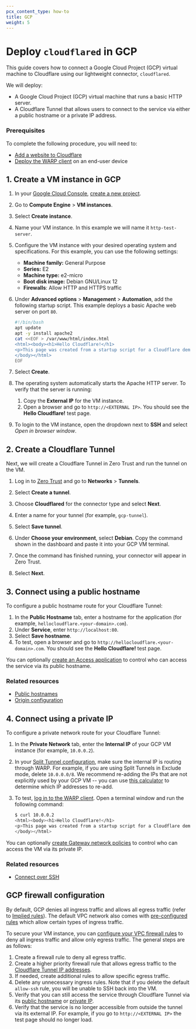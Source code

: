 ```yaml
---
pcx_content_type: how-to
title: GCP
weight: 5
---
```


# Deploy `cloudflared` in GCP

This guide covers how to connect a Google Cloud Project (GCP) virtual machine to Cloudflare  using our lightweight connector, `cloudflared`.

We will deploy:

- A Google Cloud Project (GCP) virtual machine that runs a basic HTTP server.
- A Cloudflare Tunnel that allows users to connect to the service via either a public hostname or a private IP address.

### Prerequisites

To complete the following procedure, you will need to:

- [Add a website to Cloudflare](/fundamentals/setup/manage-domains/add-site/)
- [Deploy the WARP client](/cloudflare-one/connections/connect-devices/warp/deployment/manual-deployment/) on an end-user device

## 1. Create a VM instance in GCP

1. In your [Google Cloud Console](https://console.cloud.google.com/), [create a new project](https://developers.google.com/workspace/guides/create-project).
2. Go to **Compute Engine** > **VM instances**.
3. Select **Create instance**.
4. Name your VM instance. In this example we will name it `http-test-server`.
5. Configure the VM instance with your desired operating system and specifications. For this example, you can use the following settings:

    - **Machine family:** General Purpose
    - **Series:** E2
    - **Machine type:** e2-micro
    - **Boot disk image:** Debian GNU/Linux 12
    - **Firewalls**: Allow HTTP and HTTPS traffic

6. Under **Advanced options** > **Management** > **Automation**, add the following startup script. This example deploys a basic Apache web server on port `80`.

    ```bash
    #!/bin/bash
    apt update
    apt -y install apache2
    cat <<EOF > /var/www/html/index.html
    <html><body><h1>Hello Cloudflare!</h1>
    <p>This page was created from a startup script for a Cloudflare demo.</p>
    </body></html>
    EOF
    ```

7. Select **Create**.

8. The operating system automatically starts the Apache HTTP server. To verify that the server is running:

    1. Copy the **External IP** for the VM instance.
    2. Open a browser and go to `http://<EXTERNAL IP>`. You should see the **Hello Cloudflare!** test page.

9. To login to the VM instance, open the dropdown next to **SSH** and select _Open in browser window_.

## 2. Create a Cloudflare Tunnel

Next, we will create a Cloudflare Tunnel in Zero Trust and run the tunnel on the VM.

1. Log in to [Zero Trust](https://one.dash.cloudflare.com) and go to **Networks** > **Tunnels**.

2. Select **Create a tunnel**.

3. Choose **Cloudflared** for the connector type and select **Next**.

4. Enter a name for your tunnel (for example, `gcp-tunnel`).

5. Select **Save tunnel**.

6. Under **Choose your environment**, select **Debian**. Copy the command shown in the dashboard and paste it into your GCP VM terminal.

7. Once the command has finished running, your connector will appear in Zero Trust.

8. Select **Next**.

## 3. Connect using a public hostname

To configure a public hostname route for your Cloudflare Tunnel:

1. In the **Public Hostname** tab, enter a hostname for the application (for example, `hellocloudflare.<your-domain>.com`).
2. Under **Service**, enter `http://localhost:80`.
3. Select **Save hostname**.
4. To test, open a browser and go to `http://hellocloudflare.<your-domain>.com`. You should see the **Hello Cloudflare!** test page.

You can optionally [create an Access application](/cloudflare-one/applications/configure-apps/self-hosted-apps/) to control who can access the service via its public hostname.

### Related resources

- [Public hostnames](/cloudflare-one/connections/connect-networks/routing-to-tunnel/)
- [Origin configuration](/cloudflare-one/connections/connect-networks/configure-tunnels/origin-configuration/)

## 4. Connect using a private IP

To configure a private network route for your Cloudflare Tunnel:

1. In the **Private Network** tab, enter the **Internal IP** of your GCP VM instance (for example, `10.0.0.2`).
2. In your [Split Tunnel configuration](/cloudflare-one/connections/connect-devices/warp/configure-warp/route-traffic/split-tunnels/#add-a-route), make sure the internal IP is routing through WARP. For example, if you are using Split Tunnels in Exclude mode, delete `10.0.0.0/8`.  We recommend re-adding the IPs that are not explicitly used by your GCP VM -- you can use [this calculator](https://www.procustodibus.com/blog/2021/03/wireguard-allowedips-calculator/) to determine which IP addresses to re-add.
3. To test, [log in to the WARP client](/cloudflare-one/connections/connect-devices/warp/deployment/manual-deployment/). Open a terminal window and run the following command:

    ```sh
    $ curl 10.0.0.2
    <html><body><h1>Hello Cloudflare!</h1>
    <p>This page was created from a startup script for a Cloudflare demo.</p>
    </body></html>
    ```

You can optionally [create Gateway network policies](/cloudflare-one/connections/connect-networks/private-net/cloudflared/#4-recommended-filter-network-traffic-with-gateway) to control who can access the VM via its private IP.

### Related resources

- [Connect over SSH](/cloudflare-one/connections/connect-networks/use-cases/ssh/)

## GCP firewall configuration

By default, GCP denies all ingress traffic and allows all egress traffic (refer to [Implied rules](https://cloud.google.com/firewall/docs/firewalls#default_firewall_rules)). The default VPC network also comes with [pre-configured rules](https://cloud.google.com/firewall/docs/firewalls#more_rules_default_vpc) which allow certain types of ingress traffic.

To secure your VM instance, you can [configure your VPC firewall rules](https://cloud.google.com/firewall/docs/using-firewalls) to deny all ingress traffic and allow only egress traffic. The general steps are as follows:

1. Create a firewall rule to deny all egress traffic.
2. Create a higher priority firewall rule that allows egress traffic to the [Cloudflare Tunnel IP addresses](/cloudflare-one/connections/connect-networks/deploy-tunnels/tunnel-with-firewall/#required-for-tunnel-operation).
3. If needed, create additional rules to allow specific egress traffic.
4. Delete any unnecessary ingress rules. Note that if you delete the default `allow-ssh` rule, you will be unable to SSH back into the VM.
5. Verify that you can still access the service through Cloudflare Tunnel via its [public hostname](#3-connect-using-a-public-hostname) or [private IP](#4-connect-using-a-private-ip).
6. Verify that the service is no longer accessible from outside the tunnel via its external IP. For example, if you go to `http://<EXTERNAL IP>` the test page should no longer load.
